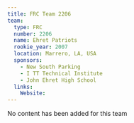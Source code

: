 ```yaml
---
title: FRC Team 2206
team:
  type: FRC
  number: 2206
  name: Ehret Patriots
  rookie_year: 2007
  location: Marrero, LA, USA
  sponsors:
    - New South Parking
    - I TT Technical Institute
    - John Ehret High School
  links:
    Website: 
---
```

No content has been added for this team